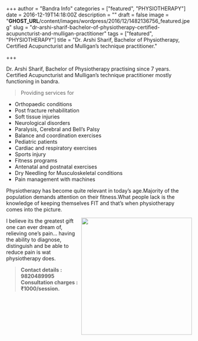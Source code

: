 +++
author = "Bandra Info"
categories = ["featured", "PHYSIOTHERAPY"]
date = 2016-12-19T14:18:00Z
description = ""
draft = false
image = "__GHOST_URL__/content/images/wordpress/2016/12/1482136756_featured.jpeg"
slug = "dr-arshi-sharif-bachelor-of-physiotherapy-certified-acupuncturist-and-mulligan-practitioner"
tags = ["featured", "PHYSIOTHERAPY"]
title = "Dr. Arshi Sharif, Bachelor of Physiotherapy, Certified Acupuncturist and Mulligan’s technique practitioner."

+++


<p dir="auto">Dr. Arshi Sharif, Bachelor of Physiotherapy practising since 7 years.<br />
Certified Acupuncturist and Mulligan’s technique practitioner mostly functioning in bandra.</p>
<blockquote><p>Providing services for</p></blockquote>
<ul>
<li>Orthopaedic conditions</li>
<li>Post fracture rehabilitation</li>
<li>Soft tissue injuries</li>
<li>Neurological disorders</li>
<li>Paralysis, Cerebral and Bell&#8217;s Palsy</li>
<li>Balance and coordination exercises</li>
<li>Pediatric patients</li>
<li>Cardiac and respiratory exercises</li>
<li>Sports injury</li>
<li>Fitness programs</li>
<li>Antenatal and postnatal exercises</li>
<li>Dry Needling for Musculoskeletal conditions</li>
<li>Pain management with machines</li>
</ul>
<p>Physiotherapy has become quite relevant in today&#8217;s age.Majority of the population demands attention on their fitness.What people lack is the knowledge of keeping themselves FIT and that&#8217;s when physiotherapy comes into the picture.</p>
<p dir="auto"><a href="https://i0.wp.com/bandra.info/wp-content/uploads/2016/12/IMG_20161219_110422_1_full.jpg?ssl=1"><img loading="lazy" class="alignright" src="https://i1.wp.com/bandra.info/wp-content/uploads/2016/12/IMG_20161219_110422_1.jpg?resize=300%2C318&#038;ssl=1" width="300" height="318" align="right" data-recalc-dims="1" /></a>I believe its the greatest gift one can ever dream of, relieving one&#8217;s pain&#8230; having the ability to diagnose, distinguish and be able to reduce pain is wat physiotherapy does.</p>
<blockquote><p><strong>Contact details : 9820489995<br />
Consultation charges : ₹1000/session.</strong></p></blockquote>



